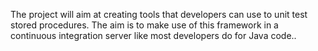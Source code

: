 The project will aim at creating tools that developers can use to unit test stored procedures.  The aim is to make use of this framework in a continuous integration server like most developers do for Java code..